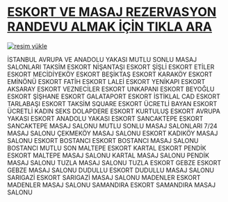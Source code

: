 # <a href="http://canliyizgelsene.xyz/?v=jYVTW">ESKORT VE MASAJ REZERVASYON RANDEVU ALMAK İÇİN TIKLA ARA</a>



<a href="http://canliyizgelsene.xyz/?v=jYVTW"><img src="https://resmim.net/cdn/2024/10/18/m9V5sI.jpg" alt="resim yükle" border="0" /></a>

İSTANBUL AVRUPA VE ANADOLU YAKASI
MUTLU SONLU MASAJ SALONLARI
TAKSİM ESKORT NİŞANTAŞI ESKORT ŞİŞLİ ESKORT ETİLER ESKORT MECİDİYEKÖY ESKORT BEŞİKTAŞ ESKORT KARAKÖY ESKORT EMİNÖNÜ ESKORT FATİH ESKORT LALEİ ESKORT YENİKAPI ESKORT AKSARAY ESKORT VEZNECİLER ESKORT UNKAPANI ESKORT BEYOĞLU ESKORT ŞİŞHANE ESKORT GALATAPORT ESKORT İSTİKLAL CAD ESKORT TARLABAŞI ESKORT TAKSİM SQUARE ESKORT ÜCRETLİ BAYAN ESKORT ÜCRETLİ KADIN SEKS DOLAPDERE ESKORT KURTULUŞ ESKORT AVRUPA YAKASI ESKORT ANADOLU YAKASI ESKORT SANCAKTEPE ESKORT SANCAKTEPE MASAJ SALONU MUTLU SONLU MASAJ SALONLARI 7/24 MASAJ SALONU ÇEKMEKÖY MASAJ SALONU ESKORT KADIKÖY MASAJ SALONU ESKORT BOSTANCI ESKORT BOSTANCI MASAJ SALONU BOSTANCI MUTLU SON MALTEPE ESKORT KARTAL ESKORT PENDİK ESKORT MALTEPE MASAJ SALONU KARTAL MASAJ SALONU PENDİK MASAJ SALONU TUZLA MASAJ SALONU TUZLA ESKORT GEBZE ESKORT GEBZE MASAJ SALONU DUDULLU ESKORT DUDULLU MASAJ SALONU SARIGAZİ ESKORT SARIGAZİ MASAJ SALONU MADENLER ESKORT MADENLER MASAJ SALONU SAMANDIRA ESKORT SAMANDIRA MASAJ SALONU 
